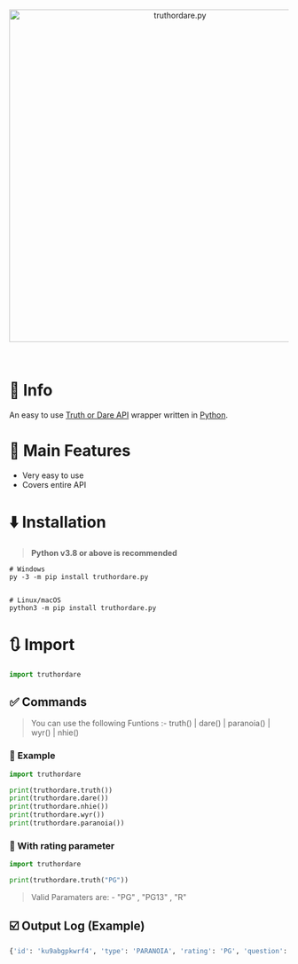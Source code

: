 <div align="center">
	<br />
	<p>
		<a href="https://github.com/iamd4rk/truthordare.py"><img src="https://i.imgur.com/IOdIA3y.png" width="600" alt="truthordare.py" /></a>
	</p>
	<br />	
</div>

# 📝 Info

An easy to use [Truth or Dare API](https://docs.truthordarebot.xyz/api-docs) wrapper written in [Python](https://www.python.org/).

# 💫 Main Features

- Very easy to use
- Covers entire API

# ⬇️ Installation

> **Python v3.8 or above is recommended**

```sh-session
# Windows
py -3 -m pip install truthordare.py


# Linux/macOS
python3 -m pip install truthordare.py
```

# 🔃 Import

```py
import truthordare
```

## ✅ Commands

> You can use the following Funtions :- truth() | dare() | paranoia() | wyr() | nhie()

### 👼 **Example**

```py
import truthordare

print(truthordare.truth())
print(truthordare.dare())
print(truthordare.nhie())
print(truthordare.wyr())
print(truthordare.paranoia())
```

### 🔎 With rating parameter

```py
import truthordare

print(truthordare.truth("PG"))
```

> Valid Paramaters are: - "PG" , "PG13" , "R"

## ☑️ Output Log (Example)

```sh
{'id': 'ku9abgpkwrf4', 'type': 'PARANOIA', 'rating': 'PG', 'question': "Who's most likely to enjoy reading over watching movies?", 'translations': {'bn': 'কার সিনেমা দেখার চেয়ে বেশি পড়তে ভালো লাগে?', 'de': 'Wer liest am ehest ten, anstatt sich Filme anzusehen?', 'es': '¿Quién es más probable que disfrute leyendo en lugar de ver películas?', 'fr': "Qui est le plus susceptible d'apprécier la lecture plutôt que de regarder des films\xa0?", 'hi': 'फिल्मेें देखने के बजाय पढ़ने का आनंद लेने की सबसे अधिक संभावना किसे है?', 'tl': 'Sino ang mas malamang na mag-enjoy sa pagbabasa sa panonood ng mga pelikula?'}}
```
